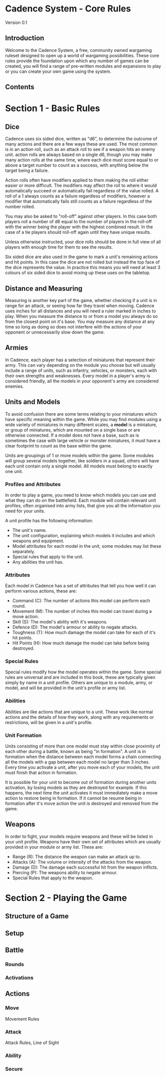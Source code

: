 <!--
Multiple available actions with Action Cost
Units have a Command Value determining how many actions they have
Attacks are based on D6 roll attack, roll for damage, roll defence
Units can react to certain events



Introduction: This section should provide an overview of the game and explain what it is about. You might want to include a brief history of the game or the world it is set in, as well as a description of the scale of the game (e.g. skirmish, battalion-level, etc.). This section might also include a table of contents to help players find specific rules more easily.

-->

Cadence System - Core Rules
===========================

Version 0.1

## Introduction

Welcome to the Cadence System, a free, community owned wargaming ruleset designed to open up a world of wargaming possibilities. These core rules provide the foundation upon which any number of games can be created, you will find a range of pre-written modules and expansions to play or you can create your own game using the system.

<!-- TODO: Include WHERE to find these resources -->

## Contents

<!-- TODO: Include CONTENTS once document created -->

Section 1 - Basic Rules
=======================

## Dice

Cadence uses six sided dice, written as "d6", to determine the outcome of many actions and there are a few ways these are used. The most common is in an action roll, such as an attack roll to see if a weapon hits an enemy unit. action rolls are always based on a single d6, though you may make many action rolls at the same time, where each dice must score equal to or above a target number to count as a success, with anything below the target being a failure.

Action rolls often have modifiers applied to them making the roll either easier or more difficult. The modifiers may affect the roll to where it would automatically succeed or automatically fail regardless of the value rolled. A roll of a 1 always counts as a failure regardless of modifiers, however a modifier that automatically fails still counts as a failure regardless of the number rolled.

You may also be asked to "roll-off" against other players. In this case both players roll a number of d6 equal to the number of players in the roll-off with the winner being the player with the highest combined result. In the case of a tie players should roll-off again until they have unique results.

Unless otherwise instructed, your dice rolls should be done in full view of all players with enough time for them to see the results. 

Six sided dice are also used in the game to mark a unit's remaining actions and hit points. In this case the dice are not rolled but instead the top face of the dice represents the value. In practice this means you will need at least 3 colours of six sided dice to avoid mixing up these uses on the tabletop.

## Distance and Measuring

Measuring is another key part of the game, whether checking if a unit is in range for an attack, or seeing how far they travel when moving. Cadence uses inches for all distances and you will need a ruler marked in inches to play. When you measure the distance to or from a model you always do so from the closest point on it's base. You may measure any distance at any time so long as doing so does not interfere with the actions of your opponent or unnecessarily slow down the game.

## Armies

In Cadence, each player has a selection of miniatures that represent their army. This can vary depending on the module you choose but will usually include a range of units, such as infantry, vehicles, or monsters, each with their own strengths and weaknesses. Every model in a player's army is considered friendly, all the models in your opponent's army are considered enemies.

## Units and Models

To avoid confusion there are some terms relating to your miniatures which have specific meaning within the game. While you may find modules using a wide variety of miniatures in many different scales, a **model** is a miniature, or group of miniatures, which are mounted on a single base or are otherwise connected. If a model does not have a base, such as is sometimes the case with large vehicle or monster miniatures, it must have a clear footprint to count as the base within the game.

Units are groupings of 1 or more models within the game. Some modules will group several models together, like soldiers in a squad, others will have each unit contain only a single model. All models must belong to exactly one unit.

### Profiles and Attributes

In order to play a game, you need to know which models you can use and what they can do on the battlefield. Each module will contain relevant unit profiles, often organised into army lists, that give you all the information you need for your units.

A unit profile has the following information:

- The unit's name.
- The unit configuration, explaining which models it includes and which weapons and equipment.
- Model attributes for each model in the unit, some modules may list these separately.
- Special rules that apply to the unit.
- Any abilities the unit has.

### Attributes

Each model in Cadence has a set of attributes that tell you how well it can perform various actions, these are:

- Command (C): The number of actions this model can perform each round.
- Movement (M): The number of inches this model can travel during a move action:
- Skill (S): The model's ability with it's weapons.
- Defence (D): The model's armour or ability to negate attacks.
- Toughness (T): How much damage the model can take for each of it's hit points.
- Hit Points (H): How much damage the model can take before being destroyed.

### Special Rules

Special rules modify how the model operates within the game. Some special rules are universal and are included in this book, these are typically given simply by name in a unit profile. Others are unique to a module, army, or model, and will be provided in the unit's profile or army list.

### Abilities

Abilities are like actions that are unique to a unit. These work like normal actions and the details of how they work, along with any requirements or restrictions, will be given in a unit's profile.

### Unit Formation

Units consisting of more than one model must stay within close proximity of each other during a battle, known as being "in formation". A unit is in formation when the distance between each model forms a chain connecting all the models with a gap between each model no larger than 3 inches. Every time you activate a unit, after you move each of your models, the unit must finish that action in formation.

It is possible for your unit to become out of formation during another units activation, by losing models as they are destroyed for example. If this happens, the next time the unit activates it must immediately make a move action to restore being in formation. If it cannot be resume being in formation after it's move action the unit is destroyed and removed from the game.

## Weapons

In order to fight, your models require weapons and these will be listed in your unit profile. Weapons have their own set of attributes which are usually provided in your module or army list. These are:

- Range (R): The distance the weapon can make an attack up to.
- Attacks (A): The volume or intensity of the attacks from the weapon.
- Damage (D): The damage each successful hit from the weapon inflicts.
- Piercing (P): The weapons ability to negate armour.
- Special Rules that apply to the weapon.

<!--

Playing the Game: This section should provide step-by-step instructions for playing a game. This might include:

Setting up the battlefield: Explain how to set up the terrain and deploy units/models.
Turn structure: Explain the sequence of play and what happens during each phase of the game (e.g. movement phase, shooting phase, etc.).
Victory conditions: Explain how players win the game, including any special victory conditions for specific scenarios or missions.

-->

Section 2 - Playing the Game
============================

## Structure of a Game

## Setup

## Battle

### Rounds

### Activations

## Actions

### Move

Movement Rules

### Attack

Attack Rules, Line of Sight

### Ability

### Secure

<!--

Advanced Rules: This section might cover additional mechanics that are not strictly necessary to play the game, but which can add depth and complexity. This might include:

Special Abilities: Explain any special abilities that units or models may have, such as magic spells, psychic powers, or special equipment.
Command and Control: Explain how players control their units and issue orders, and any special rules for leadership and communication.
Cover and Concealment: Explain how terrain affects gameplay, including rules for cover and concealment.
Vehicles and Mounts: If your game includes vehicles or mounted units, this section should cover rules for movement, shooting, and close combat.

Appendices: This section might include additional information that is useful but not strictly necessary to play the game. This might include:

Glossary: A list of terms and definitions used in the game.
FAQ: Frequently asked questions about the rules.
Optional Rules: Any additional rules that players can choose to use or not, such as rules for weather or night fighting.

Index: An index at the end of the rule book can help players quickly find specific rules or terms.
-->